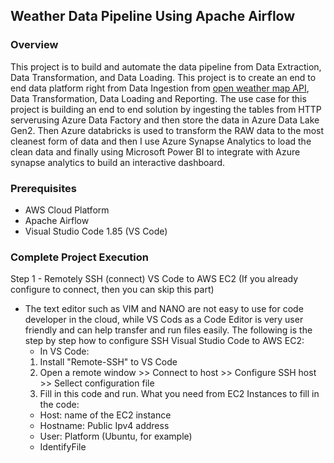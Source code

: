## Weather Data Pipeline Using Apache Airflow
### Overview 
This project is to build and automate the data pipeline from Data Extraction, Data Transformation, and Data Loading. 
This project is to create an end to end data platform right from Data Ingestion from [open weather map API](https://openweathermap.org/api), Data Transformation, Data Loading and Reporting. The use case for this project is building an end to end solution by ingesting the tables from HTTP serverusing Azure Data Factory and then store the data in Azure Data Lake Gen2. Then Azure databricks is used to transform the RAW data to the most cleanest form of data and then I use Azure Synapse Analytics to load the clean data and finally using Microsoft Power BI to integrate with Azure synapse analytics to build an interactive dashboard.
### Prerequisites
- AWS Cloud Platform
- Apache Airflow
- Visual Studio Code 1.85 (VS Code)
### Complete Project Execution
Step 1 - Remotely SSH (connect) VS Code to AWS EC2 (If you already configure to connect, then you can skip this part) 
- The text editor such as VIM and NANO are not easy to use for code developer in the cloud, while VS Cods as a Code Editor is very user friendly and can help transfer and run files easily. The following is the step by step how to configure SSH Visual Studio Code to AWS EC2:
    - In VS Code:
    1.  Install "Remote-SSH" to VS Code
    2.  Open a remote window >> Connect to host >> Configure SSH host >> Sellect configuration file
    3.  Fill in this code and run. What you need from EC2 Instances to fill in the code:
    - Host: name of the EC2 instance
    - Hostname: Public Ipv4 address
    - User: Platform (Ubuntu, for example)
    - IdentifyFile 


